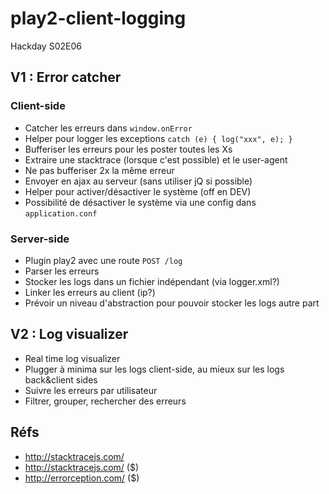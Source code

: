 play2-client-logging
====================

Hackday S02E06

## V1 : Error catcher

### Client-side
* Catcher les erreurs dans `window.onError`
* Helper pour logger les exceptions `catch (e) { log("xxx", e); }`
* Bufferiser les erreurs pour les poster toutes les Xs
* Extraire une stacktrace (lorsque c'est possible) et le user-agent
* Ne pas bufferiser 2x la même erreur
* Envoyer en ajax au serveur (sans utiliser jQ si possible)
* Helper pour activer/désactiver le système (off en DEV)
* Possibilité de désactiver le système via une config dans `application.conf`

### Server-side 
* Plugin play2 avec une route `POST /log`
* Parser les erreurs
* Stocker les logs dans un fichier indépendant (via logger.xml?)
* Linker les erreurs au client (ip?)
* Prévoir un niveau d'abstraction pour pouvoir stocker les logs autre part

## V2 : Log visualizer

* Real time log visualizer
* Plugger à minima sur les logs client-side, au mieux sur les logs back&client sides
* Suivre les erreurs par utilisateur
* Filtrer, grouper, rechercher des erreurs

## Réfs
* http://stacktracejs.com/
* http://stacktracejs.com/ ($)
* http://errorception.com/ ($)

